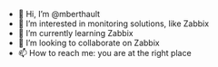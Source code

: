 - 👋 Hi, I’m @mberthault
- 👀 I’m interested in monitoring solutions, like Zabbix
- 🌱 I’m currently learning Zabbix
- 💞️ I’m looking to collaborate on Zabbix
- 📫 How to reach me: you are at the right place

<!---
mberthault/mberthault is a ✨ special ✨ repository because its `README.md` (this file) appears on your GitHub profile.
You can click the Preview link to take a look at your changes.
--->

